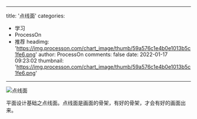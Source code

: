 
---
title: '点线面'
categories: 
 - 学习
 - ProcessOn
 - 推荐
headimg: 'https://img.processon.com/chart_image/thumb/59a576c1e4b0e1013b5c1fe6.png'
author: ProcessOn
comments: false
date: 2022-01-17 09:23:02
thumbnail: 'https://img.processon.com/chart_image/thumb/59a576c1e4b0e1013b5c1fe6.png'
---

<div>   
<img class="thumb" alt="点线面" src="https://img.processon.com/chart_image/thumb/59a576c1e4b0e1013b5c1fe6.png" referrerpolicy="no-referrer">
<p>平面设计基础之点线面。点线面是画面的骨架，有好的骨架，才会有好的画面出来。</p>  
</div>
            